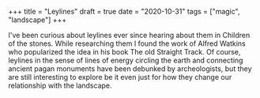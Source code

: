 +++
title = "Leylines"
draft = true
date = "2020-10-31"
tags = ["magic", "landscape"]
+++

I've been curious about leylines ever since hearing about them in Children of the stones. While researching them I found the work of Alfred Watkins who popularized the idea in his book The old Straight Track. Of course, leylines in the sense of lines of energy circling the earth and connecting ancient pagan monuments have been debunked by archeologists, but they are still interesting to explore be it even just for how they change our relationship with the landscape.

